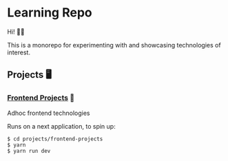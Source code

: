# Learning Repo

Hi! 👋🏼

This is a monorepo for experimenting with and showcasing technologies of interest.

## Projects 🖥

### [Frontend Projects](./projects/frontend-projects) 🎨

Adhoc frontend technologies

Runs on a next application, to spin up:

```
$ cd projects/frontend-projects
$ yarn
$ yarn run dev
```
